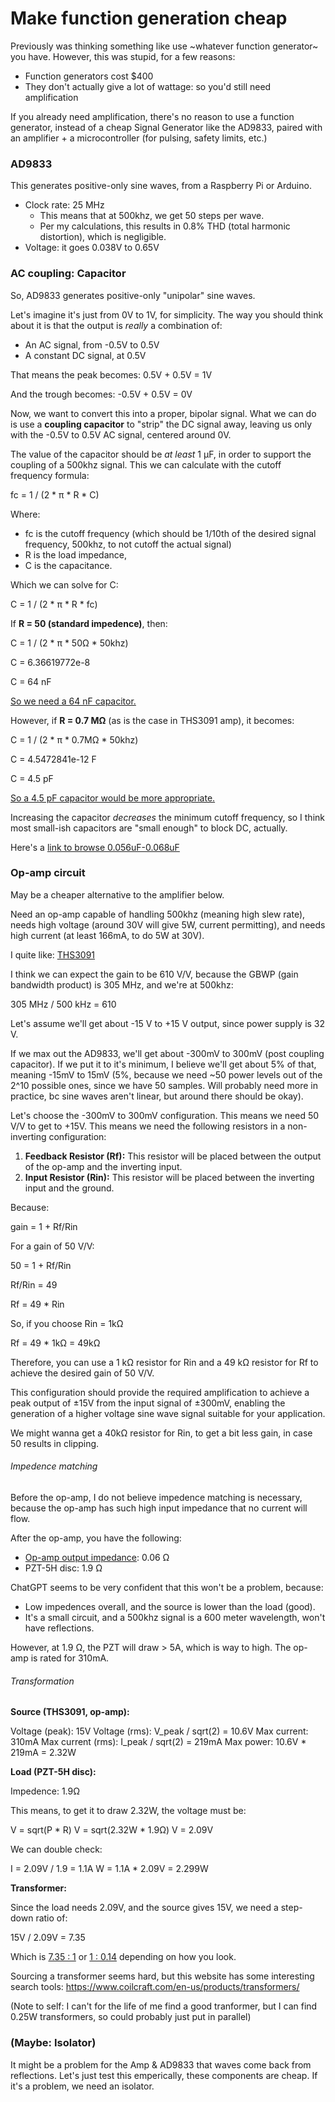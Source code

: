# Make function generation cheap

Previously was thinking something like use \~whatever function generator\~ you have. However, this was stupid, for a few reasons:
- Function generators cost $400
- They don't actually give a lot of wattage: so you'd still need amplification

If you already need amplification, there's no reason to use a function generator, instead of a cheap Signal Generator like the AD9833, paired with an amplifier + a microcontroller (for pulsing, safety limits, etc.)

### AD9833

This generates positive-only sine waves, from a Raspberry Pi or Arduino.

- Clock rate: 25 MHz 
    - This means that at 500khz, we get 50 steps per wave.
    - Per my calculations, this results in 0.8% THD (total harmonic distortion), which is negligible.
- Voltage: it goes 0.038V to 0.65V

### AC coupling: Capacitor

So, AD9833 generates positive-only "unipolar" sine waves.

Let's imagine it's just from 0V to 1V, for simplicity. The way you should think about it is that the output is *really* a combination of:
- An AC signal, from -0.5V to 0.5V
- A constant DC signal, at 0.5V

That means the peak becomes: 0.5V + 0.5V = 1V

And the trough becomes: -0.5V + 0.5V = 0V

Now, we want to convert this into a proper, bipolar signal. What we can do is use a **coupling capacitor** to "strip" the DC signal away, leaving us only with the -0.5V to 0.5V AC signal, centered around 0V.

The value of the capacitor should be *at least* 1 µF, in order to support the coupling of a 500khz signal. This we can calculate with the cutoff frequency formula:

fc = 1 / (2 * π * R * C)

Where:
- fc is the cutoff frequency (which should be 1/10th of the desired signal frequency, 500khz, to not cutoff the actual signal)
- R is the load impedance,
- C is the capacitance.

Which we can solve for C:

C = 1 / (2 * π * R * fc)

If **R = 50 (standard impedence)**, then:

C = 1 / (2 * π * 50Ω * 50khz)

C = 6.36619772e-8

C = 64 nF

<u>So we need a 64 nF capacitor.</u>

However, if **R = 0.7 MΩ** (as is the case in THS3091 amp), it becomes:

C = 1 / (2 * π * 0.7MΩ * 50khz)

C = 4.5472841e-12 F

C = 4.5 pF

<u>So a 4.5 pF capacitor would be more appropriate.</u>

Increasing the capacitor *decreases* the minimum cutoff frequency, so I think most small-ish capacitors are "small enough" to block DC, actually.

Here's a [link to browse 0.056uF-0.068uF](https://eu.mouser.com/c/rf-wireless/rf-capacitors/?capacitance=0.056%20uF~~0.068%20uF&rp=rf-wireless%2Frf-capacitors%7C~Capacitance)

### Op-amp circuit

May be a cheaper alternative to the amplifier below.

Need an op-amp capable of handling 500khz (meaning high slew rate), needs high voltage (around 30V will give 5W, current permitting), and needs high current (at least 166mA, to do 5W at 30V).

I quite like: [THS3091](https://www.ti.com/product/THS3091)

I think we can expect the gain to be 610 V/V, because the GBWP (gain bandwidth product) is 305 MHz, and we're at 500khz:

305 MHz / 500 kHz = 610

Let's assume we'll get about -15 V to +15 V output, since power supply is 32 V.

If we max out the AD9833, we'll get about -300mV to 300mV (post coupling capacitor). If we put it to it's minimum, I believe we'll get about 5% of that, meaning -15mV to 15mV (5%, because we need ~50 power levels out of the 2^10 possible ones, since we have 50 samples. Will probably need more in practice, bc sine waves aren't linear, but around there should be okay).

Let's choose the -300mV to 300mV configuration. This means we need 50 V/V to get to +15V. This means we need the following resistors in a non-inverting configuration:

1. **Feedback Resistor (Rf):** This resistor will be placed between the output of the op-amp and the inverting input.
2. **Input Resistor (Rin):** This resistor will be placed between the inverting input and the ground.

Because:

gain = 1 + Rf/Rin

For a gain of 50 V/V:

50 = 1 + Rf/Rin

Rf/Rin = 49

Rf = 49 * Rin

So, if you choose Rin = 1kΩ

Rf = 49 * 1kΩ = 49kΩ

Therefore, you can use a 1 kΩ resistor for Rin and a 49 kΩ resistor for Rf to achieve the desired gain of 50 V/V.

This configuration should provide the required amplification to achieve a peak output of ±15V from the input signal of ±300mV, enabling the generation of a higher voltage sine wave signal suitable for your application.

We might wanna get a 40kΩ resistor for Rin, to get a bit less gain, in case 50 results in clipping.

###### Impedence matching

Before the op-amp, I do not believe impedence matching is necessary, because the op-amp has such high input impedance that no current will flow.

After the op-amp, you have the following:
- [Op-amp output impedance](https://www.ti.com/lit/ds/symlink/ths3091.pdf): 0.06 Ω
- PZT-5H disc: 1.9 Ω

ChatGPT seems to be very confident that this won't be a problem, because:
- Low impedences overall, and the source is lower than the load (good).
- It's a small circuit, and a 500khz signal is a 600 meter wavelength, won't have reflections.

However, at 1.9 Ω, the PZT will draw > 5A, which is way to high. The op-amp is rated for 310mA.

###### Transformation

**Source (THS3091, op-amp):**

Voltage (peak): 15V
Voltage (rms): V_peak / sqrt(2) = 10.6V
Max current: 310mA
Max current (rms): I_peak / sqrt(2) = 219mA
Max power: 10.6V * 219mA = 2.32W

**Load (PZT-5H disc):**

Impedence: 1.9Ω

This means, to get it to draw 2.32W, the voltage must be:

V = sqrt(P * R)
V = sqrt(2.32W * 1.9Ω)
V = 2.09V

We can double check:

I = 2.09V / 1.9 = 1.1A
W = 1.1A * 2.09V = 2.299W

**Transformer:**

Since the load needs 2.09V, and the source gives 15V, we need a step-down ratio of:

15V / 2.09V = 7.35

Which is <u>7.35 : 1</u> or <u>1 : 0.14</u> depending on how you look.

Sourcing a transformer seems hard, but this website has some interesting search tools: https://www.coilcraft.com/en-us/products/transformers/

(Note to self: I can't for the life of me find a good tranformer, but I can find 0.25W transformers, so could probably just put in parallel)

### (Maybe: Isolator)

It might be a problem for the Amp & AD9833 that waves come back from reflections. Let's just test this emperically, these components are cheap. If it's a problem, we need an isolator.
